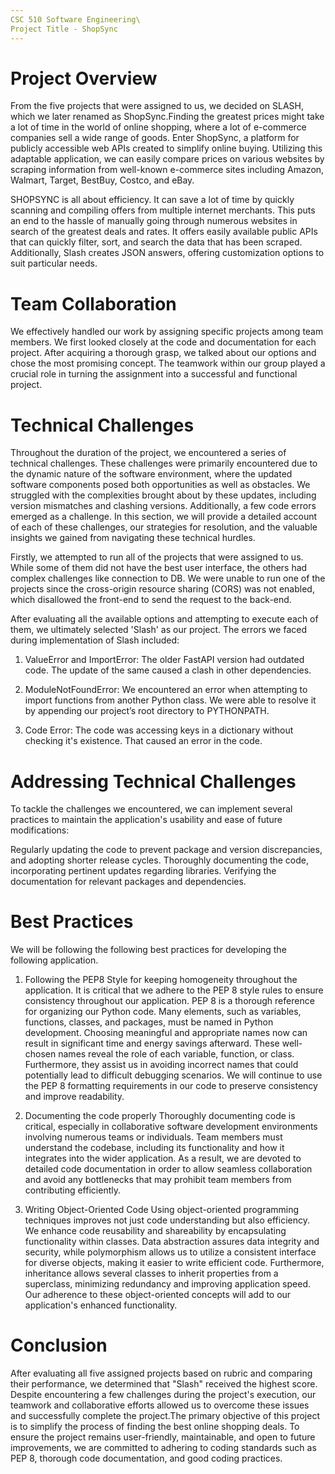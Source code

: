 ```yaml
---
CSC 510 Software Engineering\
Project Title - ShopSync
---
```


# Project Overview

From the five projects that were assigned to us, we decided on SLASH,
which we later renamed as ShopSync.Finding the greatest prices might
take a lot of time in the world of online shopping, where a lot of
e-commerce companies sell a wide range of goods. Enter ShopSync, a
platform for publicly accessible web APIs created to simplify online
buying. Utilizing this adaptable application, we can easily compare
prices on various websites by scraping information from well-known
e-commerce sites including Amazon, Walmart, Target, BestBuy, Costco, and
eBay.

SHOPSYNC is all about efficiency. It can save a lot of time by quickly
scanning and compiling offers from multiple internet merchants. This
puts an end to the hassle of manually going through numerous websites in
search of the greatest deals and rates. It offers easily available
public APIs that can quickly filter, sort, and search the data that has
been scraped. Additionally, Slash creates JSON answers, offering
customization options to suit particular needs.

# Team Collaboration

We effectively handled our work by assigning specific projects among
team members. We first looked closely at the code and documentation for
each project. After acquiring a thorough grasp, we talked about our
options and chose the most promising concept. The teamwork within our
group played a crucial role in turning the assignment into a successful
and functional project.

# Technical Challenges

Throughout the duration of the project, we encountered a series of
technical challenges. These challenges were primarily encountered due to
the dynamic nature of the software environment, where the updated software
components posed both opportunities as well as obstacles. We struggled
with the complexities brought about by these updates, including version
mismatches and clashing versions. Additionally, a few code errors
emerged as a challenge. In this section, we will provide a detailed
account of each of these challenges, our strategies for resolution, and
the valuable insights we gained from navigating these technical hurdles.

Firstly, we attempted to run all of the projects that were assigned to
us. While some of them did not have the best user interface, the others
had complex challenges like connection to DB. We were unable to run one
of the projects since the cross-origin resource sharing (CORS) was not
enabled, which disallowed the front-end to send the request to the
back-end.

After evaluating all the available options and attempting to execute
each of them, we ultimately selected 'Slash' as our project. The errors
we faced during implementation of Slash included:

1.  ValueError and ImportError: The older FastAPI version had outdated
    code. The update of the same caused a clash in other dependencies.

2.  ModuleNotFoundError: We encountered an error when attempting to
    import functions from another Python class. We were able to resolve it by appending our project’s root directory to PYTHONPATH.

3.  Code Error: The code was accessing keys in a dictionary without
    checking it's existence. That caused an error in the code.

# Addressing Technical Challenges

To tackle the challenges we encountered, we can implement several
practices to maintain the application's usability and ease of future
modifications:

Regularly updating the code to prevent package and version
discrepancies, and adopting shorter release cycles. Thoroughly
documenting the code, incorporating pertinent updates regarding
libraries. Verifying the documentation for relevant packages and
dependencies.

# Best Practices

We will be following the following best practices for developing the
following application.

1.  Following the PEP8 Style for keeping homogeneity throughout the
    application. It is critical that we adhere to the PEP 8 style rules
    to ensure consistency throughout our application. PEP 8 is a
    thorough reference for organizing our Python code. Many elements,
    such as variables, functions, classes, and packages, must be named
    in Python development. Choosing meaningful and appropriate names now
    can result in significant time and energy savings afterward. These
    well-chosen names reveal the role of each variable, function, or
    class. Furthermore, they assist us in avoiding incorrect names that
    could potentially lead to difficult debugging scenarios. We will
    continue to use the PEP 8 formatting requirements in our code to
    preserve consistency and improve readability.

2.  Documenting the code properly Thoroughly documenting code is
    critical, especially in collaborative software development
    environments involving numerous teams or individuals. Team members
    must understand the codebase, including its functionality and how it
    integrates into the wider application. As a result, we are devoted
    to detailed code documentation in order to allow seamless
    collaboration and avoid any bottlenecks that may prohibit team
    members from contributing efficiently.

3.  Writing Object-Oriented Code Using object-oriented programming
    techniques improves not just code understanding but also efficiency.
    We enhance code reusability and shareability by encapsulating
    functionality within classes. Data abstraction assures data
    integrity and security, while polymorphism allows us to utilize a
    consistent interface for diverse objects, making it easier to write
    efficient code. Furthermore, inheritance allows several classes to
    inherit properties from a superclass, minimizing redundancy and
    improving application speed. Our adherence to these object-oriented
    concepts will add to our application's enhanced functionality.

# Conclusion

After evaluating all five assigned projects based on rubric and comparing their performance, we determined that "Slash" received the highest score. Despite encountering a few challenges during the project's execution, our teamwork and collaborative efforts allowed us to overcome these issues and successfully complete the project.The primary objective of this project is to simplify the process of finding the best online shopping deals. To ensure the project remains user-friendly, maintainable, and open to future improvements, we are committed to adhering to coding standards such as PEP 8, thorough code documentation, and good coding practices.
